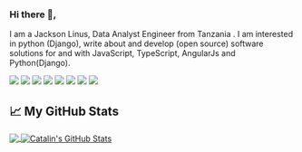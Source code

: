 
<!--
**JAXPARROW/JAXPARROW** is a ✨ _special_ ✨ repository because its `README.md` (this file) appears on your GitHub profile.



- 🔭 I’m currently working on ...
- 🌱 I’m currently learning ...
- 👯 I’m looking to collaborate on ...
- 🤔 I’m looking for help with ...
- 💬 Ask me about ...
- 📫 How to reach me: ...
- 😄 Pronouns: ...
- ⚡ Fun fact: ...
-->



### Hi there 👋,

I am a Jackson Linus, Data Analyst Engineer from Tanzania . I am interested in python (Django), write about and develop (open source) software solutions for and with JavaScript, TypeScript, AngularJs and Python(Django).

![](https://img.shields.io/badge/OS-Linux-informational?style=flat&logo=<Linux>&logoColor=white&color=2bbc8a)
![](https://img.shields.io/badge/OS-Ubuntu-informational?style=flat&logo=<Linux>&logoColor=white&color=2bbc8a)
![](https://img.shields.io/badge/OS-Windows-informational?style=flat&logo=<Linux>&logoColor=white&color=2bbc8a)
![](https://img.shields.io/badge/IDE-VS_Code-informational?style=flat&logo=<LOGO_NAME>&logoColor=white&color=2bbc8a)
![](https://img.shields.io/badge/IDE-Sublime-informational?style=flat&logo=<Linux>&logoColor=white&color=2bbc8a)
![](https://img.shields.io/badge/Code-Python-informational?style=flat&logo=<Linux>&logoColor=white&color=2bbc8a)
![](https://img.shields.io/badge/Code-Angular-informational?style=flat&logo=<Linux>&logoColor=white&color=2bbc8a)
![](https://img.shields.io/badge/Cloud-Digital_Ocean-informational?style=flat&logo=<Linux>&logoColor=white&color=2bbc8a)





## &#x1f4c8; My GitHub Stats

<a href="https://github.com/JAXPARROW/JAXPARROW">
  <img align="center" src="https://github-readme-stats.vercel.app/api/top-langs/?username=jaxparrow&hide=java,html&title_color=ffffff&text_color=c9cacc&icon_color=2bbc8a&bg_color=1d1f21" />
</a>

<a href="https://github.com/JAXPARROW/JAXPARROW">
  <img align="center" src="https://github-readme-stats.vercel.app/api?username=jaxparrow&show_icons=true&line_height=27&count_private=true&title_color=ffffff&text_color=c9cacc&icon_color=2bbc8a&bg_color=1d1f21" alt="Catalin's GitHub Stats" />
</a>
